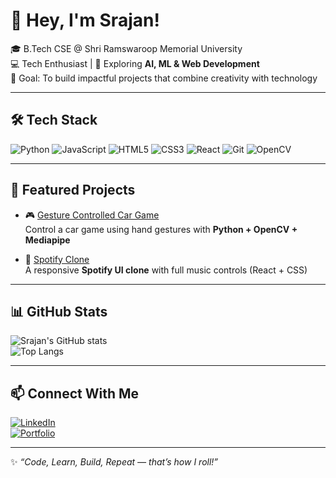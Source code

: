 # 👋 Hey, I'm Srajan!  

🎓 B.Tech CSE @ Shri Ramswaroop Memorial University  
💻 Tech Enthusiast | 🚀 Exploring **AI, ML & Web Development**  
🎯 Goal: To build impactful projects that combine creativity with technology  

---

## 🛠️ Tech Stack  
![Python](https://img.shields.io/badge/Python-3776AB?style=for-the-badge&logo=python&logoColor=white)
![JavaScript](https://img.shields.io/badge/JavaScript-F7DF1E?style=for-the-badge&logo=javascript&logoColor=black)
![HTML5](https://img.shields.io/badge/HTML5-E34F26?style=for-the-badge&logo=html5&logoColor=white)
![CSS3](https://img.shields.io/badge/CSS3-1572B6?style=for-the-badge&logo=css3&logoColor=white)
![React](https://img.shields.io/badge/React-20232A?style=for-the-badge&logo=react&logoColor=61DAFB)
![Git](https://img.shields.io/badge/Git-F05032?style=for-the-badge&logo=git&logoColor=white)
![OpenCV](https://img.shields.io/badge/OpenCV-27338e?style=for-the-badge&logo=opencv&logoColor=white)

---

## 🚀 Featured Projects  

- 🎮 [Gesture Controlled Car Game](https://github.com/srajan333/Gesture-controlled-game)  
   Control a car game using hand gestures with **Python + OpenCV + Mediapipe**  

- 🎵 [Spotify Clone](https://github.com/srajan333/Spotify-Clone)  
   A responsive **Spotify UI clone** with full music controls (React + CSS)  

---

## 📊 GitHub Stats  

![Srajan's GitHub stats](https://github-readme-stats.vercel.app/api?username=srajan333&show_icons=true&theme=radical)  
![Top Langs](https://github-readme-stats.vercel.app/api/top-langs/?username=srajan333&layout=compact&theme=radical)  

---

## 📫 Connect With Me  

[![LinkedIn](https://img.shields.io/badge/LinkedIn-blue?style=for-the-badge&logo=linkedin)](https://linkedin.com/in/yourusername)  
[![Portfolio](https://img.shields.io/badge/Portfolio-FF5722?style=for-the-badge&logo=firefox&logoColor=white)](https://yourportfolio.com)  

---
✨ *“Code, Learn, Build, Repeat — that’s how I roll!”*
